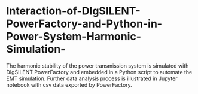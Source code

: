 # Interaction-of-DIgSILENT-PowerFactory-and-Python-in-Power-System-Harmonic-Simulation-
The harmonic stability of the power transmission system is simulated with DIgSILENT PowerFactory and embedded in a Python script to automate the EMT simulation. Further data analysis process is illustrated in Jupyter notebook with csv data exported by PowerFactory.
